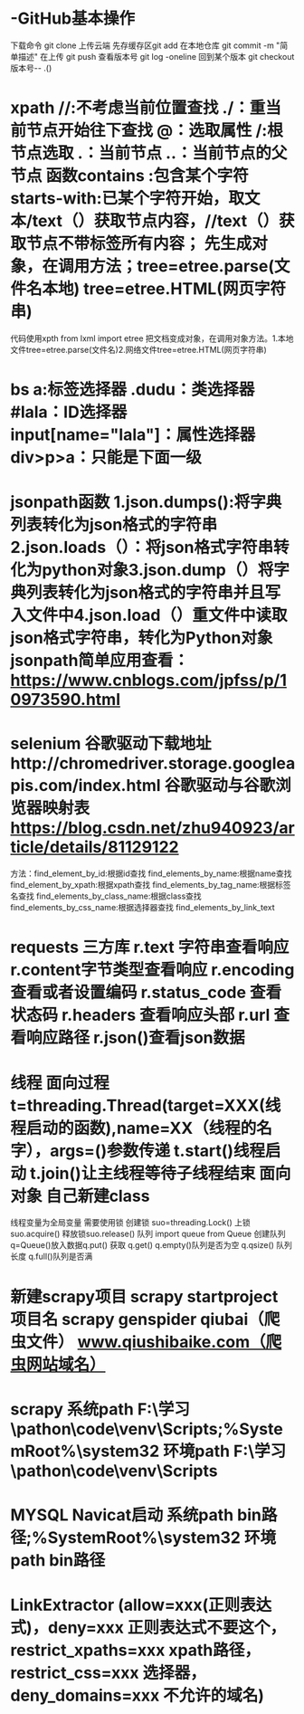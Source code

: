 # -GitHub基本操作
下载命令 git clone
 上传云端 先存缓存区git add 在本地仓库 git commit -m "简单描述"  在上传 git push
 查看版本号 git log -oneline 回到某个版本 git checkout 版本号-- .()
# xpath //:不考虑当前位置查找 ./：重当前节点开始往下查找 @：选取属性  /:根节点选取 .：当前节点  ..：当前节点的父节点 函数contains :包含某个字符 starts-with:已某个字符开始，取文本/text（）获取节点内容，//text（）获取节点不带标签所有内容； 先生成对象，在调用方法；tree=etree.parse(文件名本地) tree=etree.HTML(网页字符串)
代码使用xpth from lxml import etree 把文档变成对象，在调用对象方法。1.本地文件tree=etree.parse(文件名)2.网络文件tree=etree.HTML(网页字符串)
# bs a:标签选择器 .dudu：类选择器 #lala：ID选择器 input[name="lala"]：属性选择器 div>p>a：只能是下面一级
# jsonpath函数 1.json.dumps():将字典列表转化为json格式的字符串 2.json.loads（）：将json格式字符串转化为python对象3.json.dump（）将字典列表转化为json格式的字符串并且写入文件中4.json.load（）重文件中读取json格式字符串，转化为Python对象 jsonpath简单应用查看：https://www.cnblogs.com/jpfss/p/10973590.html
# selenium 谷歌驱动下载地址http://chromedriver.storage.googleapis.com/index.html 谷歌驱动与谷歌浏览器映射表 https://blog.csdn.net/zhu940923/article/details/81129122
方法：find_element_by_id:根据id查找 find_elements_by_name:根据name查找 find_element_by_xpath:根据xpath查找  find_elements_by_tag_name:根据标签名查找  find_elements_by_class_name:根据class查找  find_elements_by_css_name:根据选择器查找  find_elements_by_link_text
# requests 三方库 r.text 字符串查看响应 r.content字节类型查看响应 r.encoding 查看或者设置编码  r.status_code 查看状态码 r.headers 查看响应头部 r.url 查看响应路径 r.json()查看json数据
# 线程 面向过程 t=threading.Thread(target=XXX(线程启动的函数),name=XX（线程的名字），args=()参数传递 t.start()线程启动 t.join()让主线程等待子线程结束 面向对象 自己新建class
线程变量为全局变量 需要使用锁 创建锁 suo=threading.Lock() 上锁suo.acquire() 释放锁suo.release() 队列 import queue from Queue 创建队列 q=Queue()放入数据q.put() 获取 q.get()
q.empty()队列是否为空 q.qsize() 队列长度 q.full()队列是否满
# 新建scrapy项目 scrapy startproject 项目名 scrapy genspider qiubai（爬虫文件） www.qiushibaike.com（爬虫网站域名）
# scrapy 系统path F:\学习\pathon\code\venv\Scripts;%SystemRoot%\system32  环境path F:\学习\pathon\code\venv\Scripts
# MYSQL Navicat启动 系统path bin路径;%SystemRoot%\system32  环境path bin路径
# LinkExtractor (allow=xxx(正则表达式)，deny=xxx 正则表达式不要这个，restrict_xpaths=xxx xpath路径，restrict_css=xxx 选择器，deny_domains=xxx 不允许的域名)
